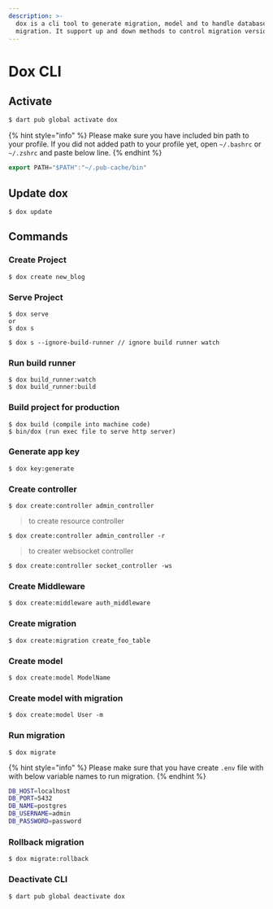 ```yaml
---
description: >-
  dox is a cli tool to generate migration, model and to handle database
  migration. It support up and down methods to control migration version.
---
```


# Dox CLI

## Activate

```bash
$ dart pub global activate dox
```

{% hint style="info" %}
Please make sure you have included bin path to your profile. If you did not added path to your profile yet, open `~/.bashrc` or `~/.zshrc` and paste below line.
{% endhint %}

```dart
export PATH="$PATH":"~/.pub-cache/bin"
```

## Update dox

```
$ dox update
```

## **Commands**

### Create Project

```
$ dox create new_blog
```

### **Serve Project**

```
$ dox serve 
or 
$ dox s

$ dox s --ignore-build-runner // ignore build runner watch
```

### **Run build runner**

```
$ dox build_runner:watch
$ dox build_runner:build
```

### **Build project for production**

```
$ dox build (compile into machine code)
$ bin/dox (run exec file to serve http server)
```

### Generate app key

```
$ dox key:generate
```

### Create controller

```
$ dox create:controller admin_controller
```

> to create resource controller

```
$ dox create:controller admin_controller -r
```

> to creater websocket controller

```
$ dox create:controller socket_controller -ws
```

### Create Middleware

```
$ dox create:middleware auth_middleware
```

### **Create migration**

```
$ dox create:migration create_foo_table
```

### **Create model**

```
$ dox create:model ModelName
```

### **Create model with migration**

```
$ dox create:model User -m
```

### **Run migration**

```
$ dox migrate
```

{% hint style="info" %}
Please make sure that you have create `.env` file with with below variable names to run migration.
{% endhint %}

```bash
DB_HOST=localhost
DB_PORT=5432
DB_NAME=postgres
DB_USERNAME=admin
DB_PASSWORD=password
```

### **Rollback migration**

```
$ dox migrate:rollback
```

### Deactivate CLI

```
$ dart pub global deactivate dox
```
